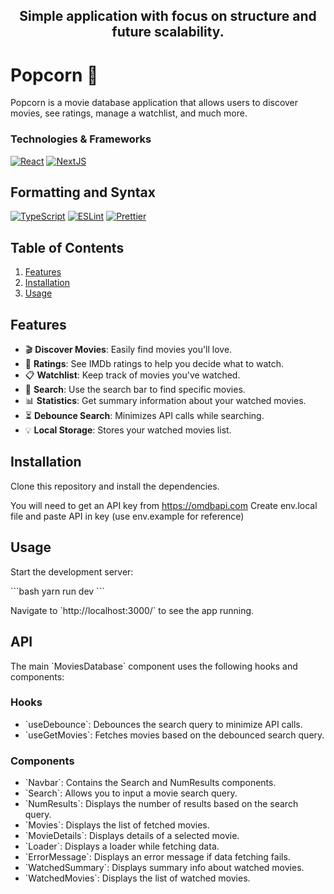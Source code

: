 <h2 align="center">Simple application with focus on structure and future scalability.</h2>

# Popcorn 🍿

Popcorn is a movie database application that allows users to discover movies, see ratings, manage a watchlist, and much more.

### Technologies & Frameworks
[![React](https://img.shields.io/badge/react-black?style=for-the-badge&logo=react)](https://github.com/orpeq)
[![NextJS](https://img.shields.io/badge/next-black?style=for-the-badge&logo=next)](https://github.com/orpeq)

## Formatting and Syntax ##
[![TypeScript](https://img.shields.io/badge/typescript-black?style=for-the-badge&logo=typescript)](https://github.com/orpeq)
[![ESLint](https://img.shields.io/badge/eslint-black?style=for-the-badge&logo=eslint)](https://github.com/orpeq)
[![Prettier](https://img.shields.io/badge/prettier-black?style=for-the-badge&logo=prettier)](https://github.com/orpeq)

## Table of Contents

1. [Features](#features)
2. [Installation](#installation)
3. [Usage](#usage)

## Features

- 🎬 **Discover Movies**: Easily find movies you'll love.
- 🌟 **Ratings**: See IMDb ratings to help you decide what to watch.
- 📋 **Watchlist**: Keep track of movies you've watched.
- 🎯 **Search**: Use the search bar to find specific movies.
- 📊 **Statistics**: Get summary information about your watched movies.
- ⏳ **Debounce Search**: Minimizes API calls while searching.
- 💡 **Local Storage**: Stores your watched movies list.

## Installation

Clone this repository and install the dependencies.

You will need to get an API key from https://omdbapi.com
Create env.local file and paste API in key (use env.example for reference)

## Usage

Start the development server:

\`\`\`bash
yarn run dev
\`\`\`

Navigate to \`http://localhost:3000/` to see the app running.

## API

The main \`MoviesDatabase\` component uses the following hooks and components:

### Hooks

- \`useDebounce\`: Debounces the search query to minimize API calls.
- \`useGetMovies\`: Fetches movies based on the debounced search query.

### Components

- \`Navbar\`: Contains the Search and NumResults components.
- \`Search\`: Allows you to input a movie search query.
- \`NumResults\`: Displays the number of results based on the search query.
- \`Movies\`: Displays the list of fetched movies.
- \`MovieDetails\`: Displays details of a selected movie.
- \`Loader\`: Displays a loader while fetching data.
- \`ErrorMessage\`: Displays an error message if data fetching fails.
- \`WatchedSummary\`: Displays summary info about watched movies.
- \`WatchedMovies\`: Displays the list of watched movies.



